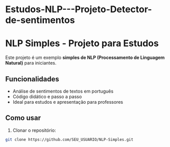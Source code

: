 # Estudos-NLP---Projeto-Detector-de-sentimentos

# NLP Simples - Projeto para Estudos

Este projeto é um exemplo **simples de NLP (Processamento de Linguagem Natural)** para iniciantes.

## Funcionalidades
- Análise de sentimentos de textos em português
- Código didático e passo a passo
- Ideal para estudos e apresentação para professores

## Como usar
1. Clonar o repositório:
```bash
git clone https://github.com/SEU_USUARIO/NLP-Simples.git

